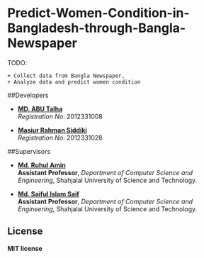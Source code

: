 
# Predict-Women-Condition-in-Bangladesh-through-Bangla-Newspaper
TODO: 

	+ Collect data from Bangla Newspaper,
	+ Analyze data and predict women condition

##Developers

* **[MD. ABU Talha](https://github.com/talha08)**  
*Registration No*: 2012331008   

* **[Masiur Rahman Siddiki](https://github.com/masiur)**     
*Registration No*: 2012331028   



##Supervisors

* **[Md. Ruhul Amin](https://www.linkedin.com/in/shajibsust)**    
**Assistant Professor**, *Department of Computer Science and Engineering*, Shahjalal University of Science and Technology.    
  
* **[Md. Saiful Islam Saif](https://www.linkedin.com/in/saifulcse)**    
**Assistant Professor**, *Department of Computer Science and Engineering*, Shahjalal University of Science and Technology.    
  
	
## License
 **MIT license**



